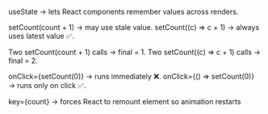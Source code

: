 useState → lets React components remember values across renders.

setCount(count + 1) → may use stale value.
setCount((c) => c + 1) → always uses latest value ✅.

Two setCount(count + 1) calls → final = 1.
Two setCount((c) => c + 1) calls → final = 2.

onClick={setCount(0)} → runs immediately ❌.
onClick={() => setCount(0)} → runs only on click ✅.

key={count} → forces React to remount element so animation restarts